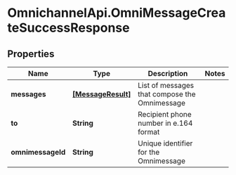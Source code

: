 # OmnichannelApi.OmniMessageCreateSuccessResponse

## Properties
Name | Type | Description | Notes
------------ | ------------- | ------------- | -------------
**messages** | [**[MessageResult]**](MessageResult.md) | List of messages that compose the Omnimessage | 
**to** | **String** | Recipient phone number in e.164 format | 
**omnimessageId** | **String** | Unique identifier for the Omnimessage | 


